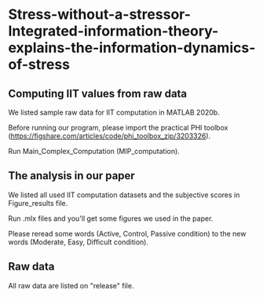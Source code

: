 # Stress-without-a-stressor-Integrated-information-theory-explains-the-information-dynamics-of-stress

## Computing IIT values from raw data

We listed sample raw data for IIT computation in MATLAB 2020b.

Before running our program, please import the practical PHI toolbox (https://figshare.com/articles/code/phi_toolbox_zip/3203326).

Run Main_Complex_Computation (MIP_computation).

## The analysis in our paper

We listed all used IIT computation datasets and the subjective scores in Figure_results file.

Run .mlx files and you'll get some figures we used in the paper.

Please reread some words (Active, Control, Passive condition) to the new words (Moderate, Easy, Difficult condition).

## Raw data

All raw data are listed on "release" file.

